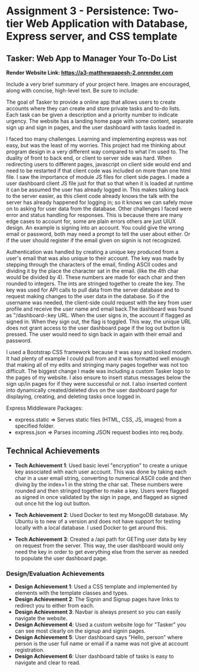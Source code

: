 Assignment 3 - Persistence: Two-tier Web Application with Database, Express server, and CSS template
===

## Tasker: Web App to Manager Your To-Do List

**Render Website Link: https://a3-matthewpapesh-2.onrender.com**

Include a very brief summary of your project here. Images are encouraged, along with concise, high-level text. Be sure to include:

The goal of Tasker to provide a online app that allows users to create accounts where they can create and store private tasks and to-do lists. Each task can be given a description and a priority number to indicate urgency. The website has a landing home page with some content, separate sign up and sign in pages, and the user dashboard with tasks loaded in. 

I faced too many challenges. Learning and implementing express was not easy, but was the least of my worries. This project had me thinking about program design in a very different way compared to what I'm used to. The duality of front to back end, or client to server side was hard. When redirecting users to different pages, javascript on client side would end and need to be restarted if that client code was included on more than one html file. I saw the importance of module JS files for client side pages. I made a user dashboard client JS file just for that so that when it is loaded at runtime it can be assumed the user has already logged in. This makes talking back to the server easier, as this client code already knows the talk with the server has already happened for logging in; so it knows we can safely move on to asking for user data from the database. Other challenges I faced were error and status handling for responses. This is because there are many edge cases to account for, some are plain errors others are just UIUX design. An example is signing into an account. You could give the wrong email or password, both may need a prompt to tell the user about either. Or if the user should register if the email given on signin is not recognized. 

Authentication was handled by creating a unique key produced from a user's email that was also unique to their account. The key was made by stepping through the characters of the email, finding ASCII codes and dividing it by the place the character sat in the email. (like the 4th char would be divided by 4). These numbers are made for each char and then rounded to integers. The ints are stringed together to create the key. The key was used for API calls to pull data from the server database and to request making changes to the user data in the database. So if the username was needed, the client-side could request with the key from user profile and receive the user name and email back.The dashboard was found as "/dashboard-:key URL. When the user signs in, the account if flagged as signed in. When they sign out, the flag is toggled. This way, the unique URL does not grant access to the user dashboard page if the log out button is pressed. The user would need to sign back in again with their email and password. 

I used a Bootstrap CSS framework because it was easy and looked modern. It had plenty of example I could pull from and it was formatted well enough that making all of my edits and stringing many pages together was not too difficult. The biggest change I made was including a custom Tasker logo to the pages of my website. I also ensure to insert status messages below the sign up/in pages for if they were successful or not. I also inserted content into dynamically created/deleted divs on the user dashboard page for displaying, creating, and deleting tasks once logged in. 

Express Middleware Packages:
- express.static => Serves static files (HTML, CSS, JS, images) from a specified folder.
- express.json => Parses incoming JSON request bodies into req.body.

## Technical Achievements
- **Tech Achievement 1**: Used basic level "encryption" to create a unique key associated with each user account. This was done by taking each char in a user email string, converting to numerical ASCII code and then diving by the index+1 in the string the char sat. These numbers were rounded and then stringed together to make a key. Users were flagged as signed in once validated by the sign in page, and flagged as signed out once hit the log out button. 

- **Tech Achievement 2**: Used Docker to test my MongoDB database. My Ubuntu is to new of a version and does not have support for testing locally with a local database. I used Docker to get around this. 

- **Tech Achievement 3**: Created a /api path for GETing user data by key on request from the server. This way, the user dashboard would only need the key in order to get everything else from the server as needed to populate the user dashboard page. 


### Design/Evaluation Achievements
- **Design Achievement 1**: Used a CSS template and implemented by elements with the template classes and types. 
- **Design Achievement 2**: The Signin and Signup pages have links to redirect you to either from each. 
- **Design Achievement 3**: Navbar is always present so you can easily navigate the website.
- **Design Achievement 4**: Used a custom website logo for "Tasker" you can see most clearly on the signup and signin pages. 
- **Design Achievement 5**: User dashboard says "Hello, person" where person is the user full name or email if a name was not give at account registration.
- **Design Achievement 6**: User dashboard table of tasks is easy to navigate and clear to read.
